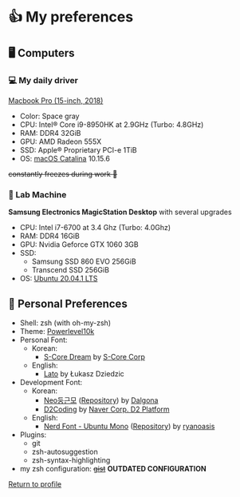 # 👍 My preferences
## 🖥️ Computers
### 💻 My daily driver
[Macbook Pro (15-inch, 2018)](https://support.apple.com/kb/SP776)
* Color: Space gray
* CPU: Intel® Core i9-8950HK at 2.9GHz (Turbo: 4.8GHz)
* RAM: DDR4 32GiB
* GPU: AMD Radeon 555X
* SSD: Apple® Proprietary PCI-e 1TiB
* OS: [macOS Catalina](https://www.apple.com/macos/catalina/) 10.15.6

~~constantly freezes during work :facepalm:~~

### 🧪 Lab Machine
**Samsung Electronics MagicStation Desktop** with several upgrades  
* CPU: Intel i7-6700 at 3.4 Ghz (Turbo: 4.0Ghz)
* RAM: DDR4 16GiB
* GPU: Nvidia Geforce GTX 1060 3GB
* SSD:
  * Samsung SSD 860 EVO 256GiB
  * Transcend SSD 256GiB
* OS: [Ubuntu 20.04.1 LTS](https://ubuntu.com/download/desktop)

## 🔧 Personal Preferences
* Shell: zsh (with oh-my-zsh)
* Theme: [Powerlevel10k](https://github.com/romkatv/powerlevel10k)
* Personal Font:
  * Korean:
    * [S-Core Dream](http://www.s-core.co.kr/who-we-are/font/) by [S-Core Corp](https://s-core.co.kr)
  * English:
    * [Lato](https://fonts.google.com/specimen/Lato) by Łukasz Dziedzic
* Development Font:
  * Korean: 
    * [Neo둥근모](https://dalgona.github.io/neodgm/) ([Repository](https://github.com/Dalgona/neodgm)) by [Dalgona](https://github.com/Dalgona/neodgm)
    * [D2Coding](https://github.com/naver/d2codingfont) by [Naver Corp. D2 Platform](https://github.com/naver)
  * English:
    * [Nerd Font - Ubuntu Mono](https://github.com/ryanoasis/nerd-fonts/releases/latest) ([Repository](https://github.com/ryanoasis/nerd-fonts)) by [ryanoasis](https://github.com/ryanoasis)
* Plugins:
  * git
  * zsh-autosuggestion
  * zsh-syntax-highlighting
* my zsh configuration: ~~[gist](https://gist.github.com/Alex4386/7818ecbbf701c36052d77477d0ee7443)~~ **OUTDATED CONFIGURATION**

[Return to profile](https://github.com/Alex4386)

